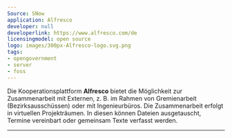 ```yaml
---
Source: SNow
application: Alfresco
developer: null
developerlink: https://www.alfresco.com/de
licensingmodel: open source
logo: images/300px-Alfresco-logo.svg.png
tags:
- opengovernment
- server
- foss
---
```

Die Kooperationsplattform __Alfresco__ bietet die Möglichkeit zur Zusammenarbeit mit Externen, z. B. im Rahmen von Gremienarbeit (Bezirksausschüssen) oder mit Ingenieurbüros. Die Zusammenarbeit erfolgt in virtuellen Projekträumen. In diesen können Dateien ausgetauscht, Termine vereinbart oder gemeinsam Texte verfasst werden. 

---




